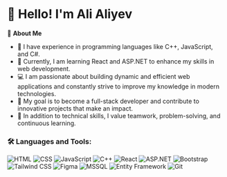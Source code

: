 # 👋 Hello! I'm Ali Aliyev  

🌟 **About Me**  
- 🚀 I have experience in programming languages like C++, JavaScript, and C#.  
- 🌱 Currently, I am learning React and ASP.NET to enhance my skills in web development.  
- 💻 I am passionate about building dynamic and efficient web applications and constantly strive to improve my knowledge in modern technologies.  
- 🎯 My goal is to become a full-stack developer and contribute to innovative projects that make an impact.  
- 🌟 In addition to technical skills, I value teamwork, problem-solving, and continuous learning.  


### 🛠 Languages and Tools:
![HTML](https://img.shields.io/badge/HTML-E34F26?style=flat-square&logo=html5&logoColor=white)
![CSS](https://img.shields.io/badge/CSS-1572B6?style=flat-square&logo=css3&logoColor=white)
![JavaScript](https://img.shields.io/badge/JavaScript-F7DF1E?style=flat-square&logo=javascript&logoColor=black)
![C++](https://img.shields.io/badge/C%2B%2B-00599C?style=flat-square&logo=cplusplus&logoColor=white)
![React](https://img.shields.io/badge/React-61DAFB?style=flat-square&logo=react&logoColor=black)
![ASP.NET](https://img.shields.io/badge/ASP.NET-512BD4?style=flat-square&logo=.net&logoColor=white)
![Bootstrap](https://img.shields.io/badge/Bootstrap-7952B3?style=flat-square&logo=bootstrap&logoColor=white)
![Tailwind CSS](https://img.shields.io/badge/Tailwind_CSS-38B2AC?style=flat-square&logo=tailwind-css&logoColor=white)
![Figma](https://img.shields.io/badge/Figma-F24E1E?style=flat-square&logo=figma&logoColor=white)
![MSSQL](https://img.shields.io/badge/MSSQL-CC2927?style=flat-square&logo=microsoft-sql-server&logoColor=white)
![Entity Framework](https://img.shields.io/badge/Entity_Framework-86B4A2?style=flat-square&logo=entity-framework&logoColor=white)
![Git](https://img.shields.io/badge/Git-F05032?style=flat-square&logo=git&logoColor=white)
